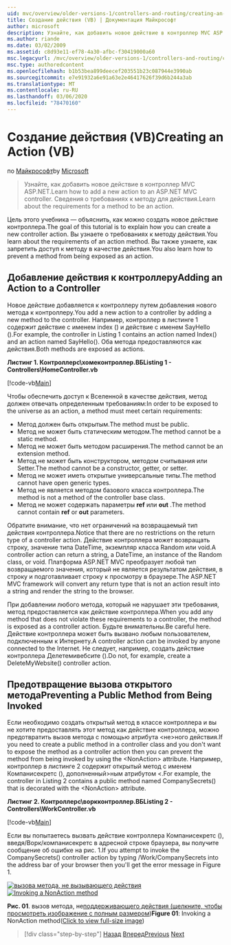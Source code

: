```yaml
---
uid: mvc/overview/older-versions-1/controllers-and-routing/creating-an-action-vb
title: Создание действия (VB) | Документация Майкрософт
author: microsoft
description: Узнайте, как добавить новое действие в контроллер MVC ASP.NET. Сведения о требованиях к методу для действия.
ms.author: riande
ms.date: 03/02/2009
ms.assetid: c8d93e11-ef78-4a30-afbc-f30419000a60
msc.legacyurl: /mvc/overview/older-versions-1/controllers-and-routing/creating-an-action-vb
msc.type: authoredcontent
ms.openlocfilehash: b1b53bea899deecef203551b23c087944e3990ab
ms.sourcegitcommit: e7e91932a6e91a63e2e46417626f39d6b244a3ab
ms.translationtype: MT
ms.contentlocale: ru-RU
ms.lasthandoff: 03/06/2020
ms.locfileid: "78470160"
---
```

# <a name="creating-an-action-vb"></a><span data-ttu-id="7acdf-104">Создание действия (VB)</span><span class="sxs-lookup"><span data-stu-id="7acdf-104">Creating an Action (VB)</span></span>

<span data-ttu-id="7acdf-105">по [Майкрософт](https://github.com/microsoft)</span><span class="sxs-lookup"><span data-stu-id="7acdf-105">by [Microsoft](https://github.com/microsoft)</span></span>

> <span data-ttu-id="7acdf-106">Узнайте, как добавить новое действие в контроллер MVC ASP.NET.</span><span class="sxs-lookup"><span data-stu-id="7acdf-106">Learn how to add a new action to an ASP.NET MVC controller.</span></span> <span data-ttu-id="7acdf-107">Сведения о требованиях к методу для действия.</span><span class="sxs-lookup"><span data-stu-id="7acdf-107">Learn about the requirements for a method to be an action.</span></span>

<span data-ttu-id="7acdf-108">Цель этого учебника — объяснить, как можно создать новое действие контроллера.</span><span class="sxs-lookup"><span data-stu-id="7acdf-108">The goal of this tutorial is to explain how you can create a new controller action.</span></span> <span data-ttu-id="7acdf-109">Вы узнаете о требованиях к методу действия.</span><span class="sxs-lookup"><span data-stu-id="7acdf-109">You learn about the requirements of an action method.</span></span> <span data-ttu-id="7acdf-110">Вы также узнаете, как запретить доступ к методу в качестве действия.</span><span class="sxs-lookup"><span data-stu-id="7acdf-110">You also learn how to prevent a method from being exposed as an action.</span></span>

## <a name="adding-an-action-to-a-controller"></a><span data-ttu-id="7acdf-111">Добавление действия к контроллеру</span><span class="sxs-lookup"><span data-stu-id="7acdf-111">Adding an Action to a Controller</span></span>

<span data-ttu-id="7acdf-112">Новое действие добавляется к контроллеру путем добавления нового метода к контроллеру.</span><span class="sxs-lookup"><span data-stu-id="7acdf-112">You add a new action to a controller by adding a new method to the controller.</span></span> <span data-ttu-id="7acdf-113">Например, контроллер в листинге 1 содержит действие с именем index () и действие с именем SayHello ().</span><span class="sxs-lookup"><span data-stu-id="7acdf-113">For example, the controller in Listing 1 contains an action named Index() and an action named SayHello().</span></span> <span data-ttu-id="7acdf-114">Оба метода предоставляются как действия.</span><span class="sxs-lookup"><span data-stu-id="7acdf-114">Both methods are exposed as actions.</span></span>

<span data-ttu-id="7acdf-115">**Листинг 1. Контроллерс\хомеконтроллер.ВБ**</span><span class="sxs-lookup"><span data-stu-id="7acdf-115">**Listing 1 - Controllers\HomeController.vb**</span></span>

[!code-vb[Main](creating-an-action-vb/samples/sample1.vb)]

<span data-ttu-id="7acdf-116">Чтобы обеспечить доступ к Вселенной в качестве действия, метод должен отвечать определенным требованиям:</span><span class="sxs-lookup"><span data-stu-id="7acdf-116">In order to be exposed to the universe as an action, a method must meet certain requirements:</span></span>

- <span data-ttu-id="7acdf-117">Метод должен быть открытым.</span><span class="sxs-lookup"><span data-stu-id="7acdf-117">The method must be public.</span></span>
- <span data-ttu-id="7acdf-118">Метод не может быть статическим методом.</span><span class="sxs-lookup"><span data-stu-id="7acdf-118">The method cannot be a static method.</span></span>
- <span data-ttu-id="7acdf-119">Метод не может быть методом расширения.</span><span class="sxs-lookup"><span data-stu-id="7acdf-119">The method cannot be an extension method.</span></span>
- <span data-ttu-id="7acdf-120">Метод не может быть конструктором, методом считывания или Setter.</span><span class="sxs-lookup"><span data-stu-id="7acdf-120">The method cannot be a constructor, getter, or setter.</span></span>
- <span data-ttu-id="7acdf-121">Метод не может иметь открытые универсальные типы.</span><span class="sxs-lookup"><span data-stu-id="7acdf-121">The method cannot have open generic types.</span></span>
- <span data-ttu-id="7acdf-122">Метод не является методом базового класса контроллера.</span><span class="sxs-lookup"><span data-stu-id="7acdf-122">The method is not a method of the controller base class.</span></span>
- <span data-ttu-id="7acdf-123">Метод не может содержать параметры **ref** или **out** .</span><span class="sxs-lookup"><span data-stu-id="7acdf-123">The method cannot contain **ref** or **out** parameters.</span></span>

<span data-ttu-id="7acdf-124">Обратите внимание, что нет ограничений на возвращаемый тип действия контроллера.</span><span class="sxs-lookup"><span data-stu-id="7acdf-124">Notice that there are no restrictions on the return type of a controller action.</span></span> <span data-ttu-id="7acdf-125">Действие контроллера может возвращать строку, значение типа DateTime, экземпляр класса Random или void.</span><span class="sxs-lookup"><span data-stu-id="7acdf-125">A controller action can return a string, a DateTime, an instance of the Random class, or void.</span></span> <span data-ttu-id="7acdf-126">Платформа ASP.NET MVC преобразует любой тип возвращаемого значения, который не является результатом действия, в строку и подготавливает строку к просмотру в браузере.</span><span class="sxs-lookup"><span data-stu-id="7acdf-126">The ASP.NET MVC framework will convert any return type that is not an action result into a string and render the string to the browser.</span></span>

<span data-ttu-id="7acdf-127">При добавлении любого метода, который не нарушает эти требования, метод предоставляется как действие контроллера.</span><span class="sxs-lookup"><span data-stu-id="7acdf-127">When you add any method that does not violate these requirements to a controller, the method is exposed as a controller action.</span></span> <span data-ttu-id="7acdf-128">Будьте внимательны.</span><span class="sxs-lookup"><span data-stu-id="7acdf-128">Be careful here.</span></span> <span data-ttu-id="7acdf-129">Действие контроллера может быть вызвано любым пользователем, подключенным к Интернету.</span><span class="sxs-lookup"><span data-stu-id="7acdf-129">A controller action can be invoked by anyone connected to the Internet.</span></span> <span data-ttu-id="7acdf-130">Не следует, например, создать действие контроллера Делетемивебсите ().</span><span class="sxs-lookup"><span data-stu-id="7acdf-130">Do not, for example, create a DeleteMyWebsite() controller action.</span></span>

## <a name="preventing-a-public-method-from-being-invoked"></a><span data-ttu-id="7acdf-131">Предотвращение вызова открытого метода</span><span class="sxs-lookup"><span data-stu-id="7acdf-131">Preventing a Public Method from Being Invoked</span></span>

<span data-ttu-id="7acdf-132">Если необходимо создать открытый метод в классе контроллера и вы не хотите предоставлять этот метод как действие контроллера, можно предотвратить вызов метода с помощью атрибута &lt;не&gt;ного действия.</span><span class="sxs-lookup"><span data-stu-id="7acdf-132">If you need to create a public method in a controller class and you don't want to expose the method as a controller action then you can prevent the method from being invoked by using the &lt;NonAction&gt; attribute.</span></span> <span data-ttu-id="7acdf-133">Например, контроллер в листинге 2 содержит открытый метод с именем Компанисекретс (), дополненный&gt;ным атрибутом &lt;.</span><span class="sxs-lookup"><span data-stu-id="7acdf-133">For example, the controller in Listing 2 contains a public method named CompanySecrets() that is decorated with the &lt;NonAction&gt; attribute.</span></span>

<span data-ttu-id="7acdf-134">**Листинг 2. Контроллерс\воркконтроллер.ВБ**</span><span class="sxs-lookup"><span data-stu-id="7acdf-134">**Listing 2 - Controllers\WorkController.vb**</span></span>

[!code-vb[Main](creating-an-action-vb/samples/sample2.vb)]

<span data-ttu-id="7acdf-135">Если вы попытаетесь вызвать действие контроллера Компанисекретс (), введя/Ворк/компанисекретс в адресной строке браузера, вы получите сообщение об ошибке на рис. 1.</span><span class="sxs-lookup"><span data-stu-id="7acdf-135">If you attempt to invoke the CompanySecrets() controller action by typing /Work/CompanySecrets into the address bar of your browser then you'll get the error message in Figure 1.</span></span>

<span data-ttu-id="7acdf-136">[![вызова метода, не вызывающего действия](creating-an-action-vb/_static/image1.jpg)](creating-an-action-vb/_static/image1.png)</span><span class="sxs-lookup"><span data-stu-id="7acdf-136">[![Invoking a NonAction method](creating-an-action-vb/_static/image1.jpg)](creating-an-action-vb/_static/image1.png)</span></span>

<span data-ttu-id="7acdf-137">**Рис. 01**. вызов метода, не[поддерживающего действия (щелкните, чтобы просмотреть изображение с полным размером](creating-an-action-vb/_static/image2.png))</span><span class="sxs-lookup"><span data-stu-id="7acdf-137">**Figure 01**: Invoking a NonAction method([Click to view full-size image](creating-an-action-vb/_static/image2.png))</span></span>

> [!div class="step-by-step"]
> <span data-ttu-id="7acdf-138">[Назад](creating-a-controller-vb.md)
> [Вперед](aspnet-mvc-controllers-overview-cs.md)</span><span class="sxs-lookup"><span data-stu-id="7acdf-138">[Previous](creating-a-controller-vb.md)
[Next](aspnet-mvc-controllers-overview-cs.md)</span></span>
